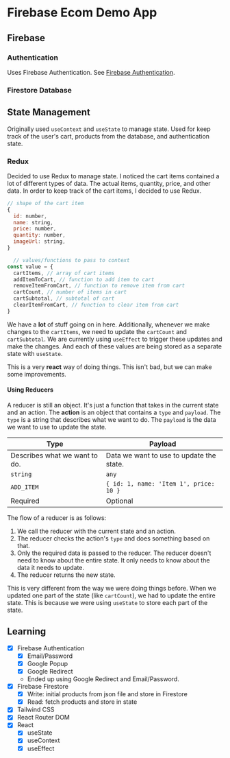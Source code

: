 # Firebase Ecom Demo App
## Firebase
### Authentication

Uses Firebase Authentication. See [Firebase Authentication](https://firebase.google.com/docs/auth/).

### Firestore Database

## State Management

Originally used `useContext` and `useState` to manage state. Used for keep track of the user's cart, products from the database, and authentication state.

### Redux

Decided to use Redux to manage state. I noticed the cart items contained a lot of different types of data. The actual items, quantity, price, and other data. In order to keep track of the cart items, I decided to use Redux. 

```js
// shape of the cart item
{
  id: number,
  name: string,
  price: number,
  quantity: number, 
  imageUrl: string,
}

  // values/functions to pass to context
const value = {
  cartItems, // array of cart items
  addItemToCart, // function to add item to cart
  removeItemFromCart, // function to remove item from cart
  cartCount, // number of items in cart
  cartSubtotal, // subtotal of cart
  clearItemFromCart, // function to clear item from cart
}
```

We have a **lot** of stuff going on in here. Additionally, whenever we make changes to the `cartItems`, we need to update the `cartCount` and `cartSubtotal`. We are currently using `useEffect` to trigger these updates and make the changes. And each of these values are being stored as a separate state with `useState`. 

This is a very **react** way of doing things. This isn't bad, but we can make some improvements.

#### Using Reducers

A reducer is still an object. It's just a function that takes in the current state and an action. The **action** is an object that contains a `type` and `payload`. The `type` is a string that describes what we want to do. The `payload` is the data we want to use to update the state. 


| Type                          | Payload                                  |
| ----------------------------- | ---------------------------------------- |
| Describes what we want to do. | Data we want to use to update the state. |
| `string`                      | `any`                                    |
| `ADD_ITEM`                    | `{ id: 1, name: 'Item 1', price: 10 }`   |
| Required                      | Optional                                 |

The flow of a reducer is as follows:

1. We call the reducer with the current state and an action.
2. The reducer checks the action's `type` and does something based on that.
3. Only the required data is passed to the reducer. The reducer doesn't need to know about the entire state. It only needs to know about the data it needs to update.
4. The reducer returns the new state.

This is very different from the way we were doing things before. When we updated one part of the state (like `cartCount`), we had to update the entire state. This is because we were using `useState` to store each part of the state.




## Learning

- [X] Firebase Authentication
  - [X] Email/Password
  - [X] Google Popup
  - [X] Google Redirect
  - Ended up using Google Redirect and Email/Password.
- [X] Firebase Firestore
  - [X] Write: initial products from json file and store in Firestore
  - [X] Read: fetch products and store in state
- [x] Tailwind CSS
- [x] React Router DOM
- [x] React
  - [x] useState
  - [x] useContext
  - [x] useEffect 
